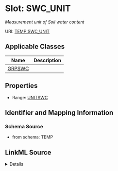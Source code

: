 # Slot: SWC_UNIT
_Measurement unit of Soil water content_


URI: [TEMP:SWC_UNIT](https://example.org/TEMP/SWC_UNIT)



<!-- no inheritance hierarchy -->




## Applicable Classes

| Name | Description |
| --- | --- |
[GRPSWC](GRPSWC.md) | 






## Properties

* Range: [UNITSWC](UNITSWC.md)







## Identifier and Mapping Information







### Schema Source


* from schema: TEMP




## LinkML Source

<details>
```yaml
name: SWC_UNIT
description: Measurement unit of Soil water content
from_schema: TEMP
rank: 1000
alias: SWC_UNIT
domain_of:
- GRP_SWC
range: UNIT_SWC

```
</details>